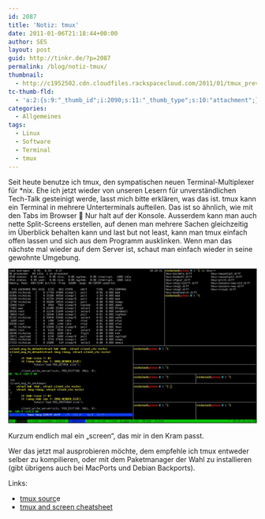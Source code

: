 ```yaml
---
id: 2087
title: 'Notiz: tmux'
date: 2011-01-06T21:18:44+00:00
author: SES
layout: post
guid: http://tinkr.de/?p=2087
permalink: /blog/notiz-tmux/
thumbnail:
  - http://c1952502.cdn.cloudfiles.rackspacecloud.com/2011/01/tmux_preview.jpg
tc-thumb-fld:
  - 'a:2:{s:9:"_thumb_id";i:2090;s:11:"_thumb_type";s:10:"attachment";}'
categories:
  - Allgemeines
tags:
  - Linux
  - Software
  - Terminal
  - tmux
---
```

Seit heute benutze ich tmux, den sympatischen neuen Terminal-Multiplexer für *nix. Ehe ich jetzt wieder von unseren Lesern für unverständlichen Tech-Talk gesteinigt werde, lasst mich bitte erklären, was das ist. tmux kann ein Terminal in mehrere Unterterminals aufteilen. Das ist so ähnlich, wie mit den Tabs im Browser 🙂 Nur halt auf der Konsole. Ausserdem kann man auch nette Split-Screens erstellen, auf denen man mehrere Sachen gleichzeitig im Überblick behalten kann und last but not least, kann man tmux einfach offen lassen und sich aus dem Programm ausklinken. Wenn man das nächste mal wieder auf dem Server ist, schaut man einfach wieder in seine gewohnte Umgebung.

<img loading="lazy" src="/assets/2011/01/tmux.jpg" alt="" title="tmux"    />

Kurzum endlich mal ein &#8222;screen&#8220;, das mir in den Kram passt.

Wer das jetzt mal ausprobieren möchte, dem empfehle ich tmux entweder selber zu kompilieren, oder mit dem Paketmanager der Wahl zu installieren (gibt übrigens auch bei MacPorts und Debian Backports).

Links:

  * [tmux sourc](http://tmux.sourceforge.net/)e
  * [tmux and screen cheatsheet](http://www.dayid.org/os/notes/tm.html)
